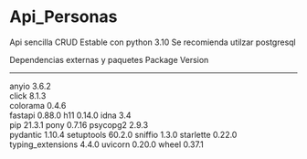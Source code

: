 # Api_Personas
Api sencilla CRUD 
Estable con python 3.10
Se recomienda utilzar postgresql

Dependencias externas y paquetes
Package           Version
----------------- -------
anyio             3.6.2  
click             8.1.3  
colorama          0.4.6  
fastapi           0.88.0 
h11               0.14.0 
idna              3.4    
pip               21.3.1 
pony              0.7.16 
psycopg2          2.9.3  
pydantic          1.10.4 
setuptools        60.2.0 
sniffio           1.3.0
starlette         0.22.0
typing_extensions 4.4.0
uvicorn           0.20.0
wheel             0.37.1
